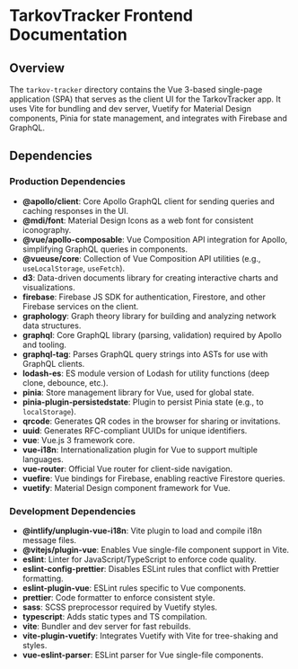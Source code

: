 # TarkovTracker Frontend Documentation

## Overview

The `tarkov-tracker` directory contains the Vue 3-based single-page application (SPA) that serves as the client UI for the TarkovTracker app. It uses Vite for bundling and dev server, Vuetify for Material Design components, Pinia for state management, and integrates with Firebase and GraphQL.

## Dependencies

### Production Dependencies

- **@apollo/client**: Core Apollo GraphQL client for sending queries and caching responses in the UI.
- **@mdi/font**: Material Design Icons as a web font for consistent iconography.
- **@vue/apollo-composable**: Vue Composition API integration for Apollo, simplifying GraphQL queries in components.
- **@vueuse/core**: Collection of Vue Composition API utilities (e.g., `useLocalStorage`, `useFetch`).
- **d3**: Data-driven documents library for creating interactive charts and visualizations.
- **firebase**: Firebase JS SDK for authentication, Firestore, and other Firebase services on the client.
- **graphology**: Graph theory library for building and analyzing network data structures.
- **graphql**: Core GraphQL library (parsing, validation) required by Apollo and tooling.
- **graphql-tag**: Parses GraphQL query strings into ASTs for use with GraphQL clients.
- **lodash-es**: ES module version of Lodash for utility functions (deep clone, debounce, etc.).
- **pinia**: Store management library for Vue, used for global state.
- **pinia-plugin-persistedstate**: Plugin to persist Pinia state (e.g., to `localStorage`).
- **qrcode**: Generates QR codes in the browser for sharing or invitations.
- **uuid**: Generates RFC-compliant UUIDs for unique identifiers.
- **vue**: Vue.js 3 framework core.
- **vue-i18n**: Internationalization plugin for Vue to support multiple languages.
- **vue-router**: Official Vue router for client-side navigation.
- **vuefire**: Vue bindings for Firebase, enabling reactive Firestore queries.
- **vuetify**: Material Design component framework for Vue.

### Development Dependencies

- **@intlify/unplugin-vue-i18n**: Vite plugin to load and compile i18n message files.
- **@vitejs/plugin-vue**: Enables Vue single-file component support in Vite.
- **eslint**: Linter for JavaScript/TypeScript to enforce code quality.
- **eslint-config-prettier**: Disables ESLint rules that conflict with Prettier formatting.
- **eslint-plugin-vue**: ESLint rules specific to Vue components.
- **prettier**: Code formatter to enforce consistent style.
- **sass**: SCSS preprocessor required by Vuetify styles.
- **typescript**: Adds static types and TS compilation.
- **vite**: Bundler and dev server for fast rebuilds.
- **vite-plugin-vuetify**: Integrates Vuetify with Vite for tree-shaking and styles.
- **vue-eslint-parser**: ESLint parser for Vue single-file components.

